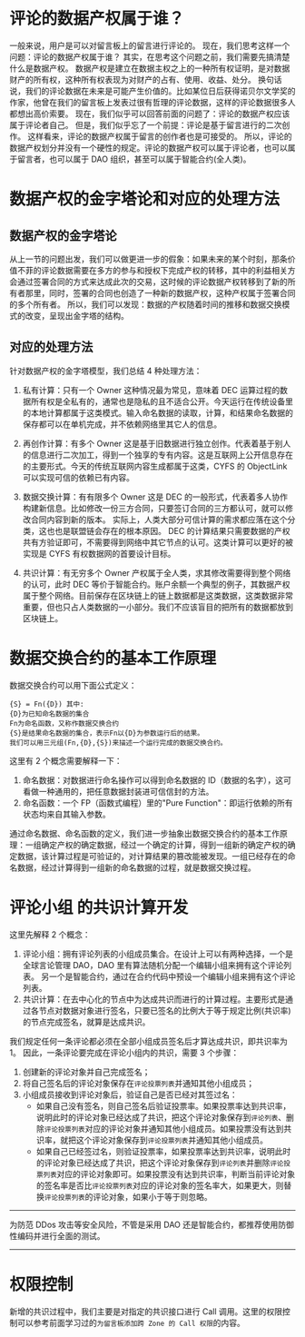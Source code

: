# 评论的数据产权属于谁？

一般来说，用户是可以对留言板上的留言进行评论的。
现在，我们思考这样一个问题：评论的数据产权属于谁？
其实，在思考这个问题之前，我们需要先搞清楚什么是数据产权。
数据产权是建立在数据主权之上的一种所有权证明，是对数据财产的所有权，这种所有权表现为对财产的占有、使用、收益、处分。
换句话说，我们的评论数据在未来是可能产生价值的。比如某位日后获得诺贝尔文学奖的作家，他曾在我们的留言板上发表过很有哲理的评论数据，这样的评论数据很多人都想出高价索要。
现在，我们似乎可以回答前面的问题了：评论的数据产权应该属于评论者自己。
但是，我们似乎忘了一个前提：评论是基于留言进行的二次创作。
这样看来，评论的数据产权属于留言的创作者也是可接受的。
所以，评论的数据产权划分并没有一个硬性的规定。评论的数据产权可以属于评论者，也可以属于留言者，也可以属于 DAO 组织，甚至可以属于智能合约(全人类)。

# 数据产权的金字塔论和对应的处理方法

## 数据产权的金字塔论

从上一节的问题出发，我们可以做更进一步的假象：如果未来的某个时刻，那条价值不菲的评论数据需要在多方的参与和授权下完成产权的转移，其中的利益相关方会通过签署合同的方式来达成此次的交易，这时候的评论数据产权转移到了新的所有者那里，同时，签署的合同也创造了一种新的数据产权，这种产权属于签署合同的多个所有者。
所以，我们可以发现：数据的产权随着时间的推移和数据交换模式的改变，呈现出金字塔的结构。

## 对应的处理方法

针对数据产权的金字塔模型，我们总结 4 种处理方法：

1. 私有计算：只有一个 Owner
   这种情况最为常见，意味着 DEC 运算过程的数据所有权是全私有的，通常也是隐私的且不适合公开。今天运行在传统设备里的本地计算都属于这类模式。输入命名数据的读取，计算，和结果命名数据的保存都可以在单机完成，并不依赖网络里其它人的信息。

2. 再创作计算：有多个 Owner
   这是基于旧数据进行独立创作。代表着基于别人的信息进行二次加工，得到一个独享的专有内容。这是互联网上公开信息存在的主要形式。今天的传统互联网内容生成都属于这类，CYFS 的 ObjectLink 可以实现可信的依赖已有内容。

3. 数据交换计算：有有限多个 Owner
   这是 DEC 的一般形式，代表着多人协作构建新信息。比如修改一份三方合同，只要签订合同的三方都认可，就可以修改合同内容到新的版本。
   实际上，人类大部分可信计算的需求都应落在这个分类，这也也是联盟链会存在的根本原因。
   DEC 的计算结果只需要数据的产权共有方验证即可，不需要得到网络中其它节点的认可。这类计算可以更好的被实现是 CYFS 有权数据网的首要设计目标。

4. 共识计算：有无穷多个 Owner
   产权属于全人类，求其修改需要得到整个网络的认可，此时 DEC 等价于智能合约。账户余额一个典型的例子，其数据产权属于整个网络。目前保存在区块链上的链上数据都是这类数据，这类数据非常重要，但也只占人类数据的一小部分。我们不应该盲目的把所有的数据都放到区块链上。

# 数据交换合约的基本工作原理

数据交换合约可以用下面公式定义：

```
{S} = Fn({D}) 其中:
{D}为已知命名数据的集合
Fn为命名函数，又称作数据交换合约
{S}是结果命名数据的集合，表示Fn以{D}为参数运行后的结果。
我们可以用三元组(Fn,{D},{S})来描述一个运行完成的数据交换合约。
```

这里有 2 个概念需要解释一下：

1. 命名数据：对数据进行命名操作可以得到命名数据的 ID（数据的名字），这可看做一种通用的，把任意数据封装进可信信封的方法。
2. 命名函数：一个 FP（函数式编程）里的"Pure Function"：即运行依赖的所有状态均来自其输入参数。

通过命名数据、命名函数的定义，我们进一步抽象出数据交换合约的基本工作原理：一组确定产权的确定数据，经过一个确定的计算，得到一组新的确定产权的确定数据，该计算过程是可验证的，对计算结果的篡改能被发现。一组已经存在的命名数据，经过计算得到一组新的命名数据的过程，就是数据交换过程。

# 评论小组 的共识计算开发

这里先解释 2 个概念：

1. 评论小组：拥有评论列表的小组成员集合。在设计上可以有两种选择，一个是全球言论管理 DAO，DAO 里有算法随机分配一个编辑小组来拥有这个评论列表。 另一个是智能合约，通过在合约代码中预设一个编辑小组来拥有这个评论列表。
2. 共识计算：在去中心化的节点中为达成共识而进行的计算过程。主要形式是通过各节点对数据对象进行签名，只要已签名的比例大于等于规定比例(共识率)的节点完成签名，就算是达成共识。

我们规定任何一条评论都必须在全部小组成员签名后才算达成共识，即共识率为 1。
因此，一条评论要完成在评论小组内的共识，需要 3 个步骤：

1. 创建新的评论对象并自己完成签名；
2. 将自己签名后的评论对象保存在`评论投票列表`并通知其他小组成员；
3. 小组成员接收到评论对象后，验证自己是否已经对其签过名：
   - 如果自己没有签名，则自己签名后验证投票率。如果投票率达到共识率，说明此时的评论对象已经达成了共识，把这个评论对象保存到`评论列表`、删除`评论投票列表`对应的评论对象并通知其他小组成员。如果投票没有达到共识率，就把这个评论对象保存到`评论投票列表`并通知其他小组成员。
   - 如果自己已经签过名，则验证投票率，如果投票率达到共识率，说明此时的评论对象已经达成了共识，把这个评论对象保存到`评论列表`并删除`评论投票列表`对应的评论对象即可。如果投票没有达到共识率，判断当前评论对象的签名率是否比`评论投票列表`对应的评论对象的签名率大，如果更大，则替换`评论投票列表`的评论对象，如果小于等于则忽略。

---

为防范 DDos 攻击等安全风险，不管是采用 DAO 还是智能合约，都推荐使用防御性编码并进行全面的测试。

---

# 权限控制

新增的共识过程中，我们主要是对指定的共识接口进行 Call 调用。这里的权限控制可以参考前面学习过的`为留言板添加跨 Zone 的 Call 权限`的内容。
